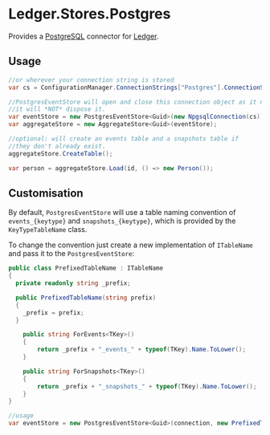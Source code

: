 # Ledger.Stores.Postgres

Provides a [PostgreSQL][postgres] connector for [Ledger][github-ledger].

## Usage

```csharp
//or wherever your connection string is stored
var cs = ConfigurationManager.ConnectionStrings["Postgres"].ConnectionString;

//PostgresEventStore will open and close this connection object as it needs.
//it will *NOT* dispose it.
var eventStore = new PostgresEventStore<Guid>(new NpgsqlConnection(cs)));
var aggregateStore = new AggregateStore<Guid>(eventStore);

//optional: will create an events table and a snapshots table if
//they don't already exist.
aggregateStore.CreateTable();

var person = aggregateStore.Load(id, () => new Person());
```

## Customisation

By default, `PostgresEventStore` will use a table naming convention of `events_{keytype}` and `snapshots_{keytype}`, which is provided by the `KeyTypeTableName` class.

To change the convention just create a new implementation of `ITableName` and pass it to the `PostgresEventStore`:

```csharp
public class PrefixedTableName : ITableName
{
  private readonly string _prefix;

  public PrefixedTableName(string prefix)
  {
    _prefix = prefix;
  }

	public string ForEvents<TKey>()
	{
		return _prefix + "_events_" + typeof(TKey).Name.ToLower();
	}

	public string ForSnapshots<TKey>()
	{
		return _prefix + "_snapshots_" + typeof(TKey).Name.ToLower();
	}
}

//usage
var eventStore = new PostgresEventStore<Guid>(connection, new PrefixedTableName("test"));
```

[postgres]: http://www.postgresql.org
[github-ledger]: https://github.com/Pondidum/Ledger
